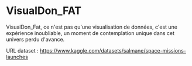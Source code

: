 # VisualDon_FAT

VisualDon_Fat, ce n'est pas qu'une visualisation de données, c'est une expérience inoubliable, un moment de contemplation unique dans cet univers perdu d'avance.

URL dataset : https://www.kaggle.com/datasets/salmane/space-missions-launches
